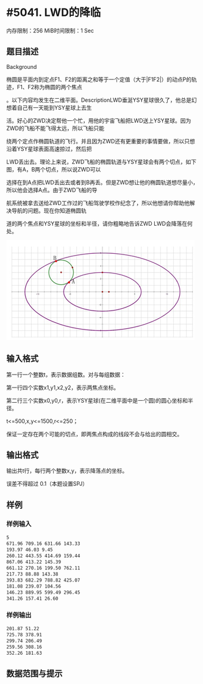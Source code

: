 # #5041. LWD的降临

内存限制：256 MiB时间限制：1 Sec

## 题目描述

Background

椭圆是平面内到定点F1、F2的距离之和等于一个定值（大于|F1F2|）的动点P的轨迹，F1、F2称为椭圆的两个焦点

。以下内容均发生在二维平面。DescriptionLWD垂涎YSY星球很久了，他总是幻想着自己有一天能到YSY星球上去生

活。好心的ZWD决定帮他一个忙，用他的宇宙飞船把LWD送上YSY星球。因为ZWD的飞船不能飞得太远，所以飞船只能

绕两个定点作椭圆轨道的飞行。并且因为ZWD还有更重要的事情要做，所以只想沿着YSY星球表面高速掠过，然后把

LWD丢出去。理论上来说，ZWD飞船的椭圆轨道与YSY星球会有两个切点，如下图，有A，B两个切点，所以说ZWD可以

选择在到A点把LWD丢出去或者到B再丢。但是ZWD想让他的椭圆轨道想尽量小，所以他会选择A点。由于ZWD飞船的导

航系统被拿去送给ZWD工作过的飞船驾驶学校作纪念了，所以他想请你帮助他解决导航的问题。现在你知道椭圆轨

道的两个焦点和YSY星球的坐标和半径，请你粗略地告诉ZWD LWD会降落在何处。

![](upload/201709/vv1.jpg)

## 输入格式

第一行一个整数t，表示数据组数。对与每组数据：

第一行四个实数x1,y1,x2,y2，表示两焦点坐标。

第二行三个实数x0,y0,r，表示YSY星球(在二维平面中是一个圆)的圆心坐标和半径。

t<=500,x,y<=1500,r<=250；

保证一定存在两个可能的切点，即两焦点构成的线段不会与给出的圆相交。

## 输出格式

输出共t行，每行两个整数x,y，表示降落点的坐标。

误差不得超过 0.1（本题设置SPJ）

## 样例

### 样例输入

    
    5
    671.96 709.16 631.66 143.33
    193.97 46.03 9.45
    260.12 443.55 414.69 159.44
    867.06 413.22 145.39
    661.12 270.16 199.50 762.11
    217.73 88.88 143.38
    393.83 682.29 788.82 425.07
    181.08 239.07 104.56
    146.23 889.95 599.49 296.45
    341.26 157.41 26.60
    

### 样例输出

    
    201.87 51.22
    725.78 378.91
    299.74 206.49
    259.56 308.16
    352.26 181.63
    

## 数据范围与提示
